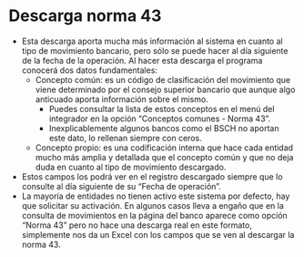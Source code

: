 # Descarga norma 43

* Esta descarga aporta mucha más información al sistema en cuanto al tipo de movimiento bancario, pero sólo se puede hacer al día siguiente de la fecha de la operación. Al hacer esta descarga el programa conocerá dos datos fundamentales:
  * Concepto común: es un código de clasificación del movimiento que viene determinado por el consejo superior bancario que aunque algo anticuado aporta información sobre el mismo.
    * Puedes consultar la lista de estos conceptos en el menú del integrador en la opción “Conceptos comunes - Norma 43”.
    * Inexplicablemente algunos bancos como el BSCH no aportan este dato, lo rellenan siempre con ceros.
  * Concepto propio: es una codificación interna que hace cada entidad mucho más amplia y detallada que el concepto común y que no deja duda en cuanto al tipo de movimiento descargado.
* Estos campos los podrá ver en el registro descargado siempre que lo consulte al día siguiente de su “Fecha de operación”.
* La mayoría de entidades no tienen activo este sistema por defecto, hay que solicitar su activación. En algunos casos lleva a engaño que en la consulta de movimientos en la página del banco aparece como opción “Norma 43” pero no hace una descarga real en este formato, simplemente nos da un Excel con los campos que se ven al descargar la norma 43.
